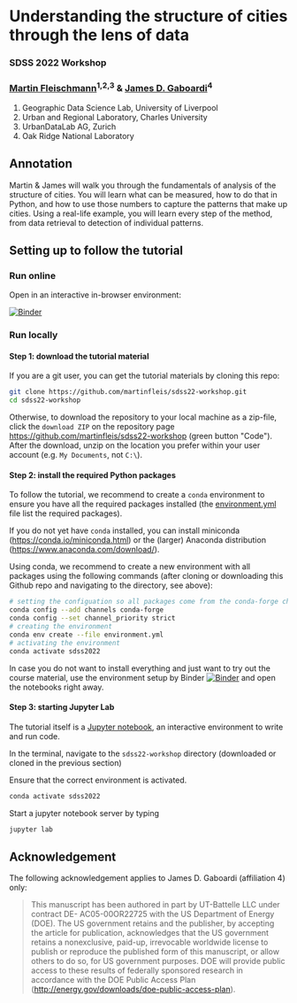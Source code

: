 # Understanding the structure of cities through the lens of data

### SDSS 2022 Workshop

### [Martin Fleischmann](https://martinfleischmann.net)<sup>1,2,3</sup> & [James D. Gaboardi](https://www.ornl.gov/staff-profile/james-d-gaboardi)<sup>4</sup>

1. Geographic Data Science Lab, University of Liverpool
2. Urban and Regional Laboratory, Charles University
3. UrbanDataLab AG, Zurich
4. Oak Ridge National Laboratory

## Annotation

Martin & James will walk you through the fundamentals of analysis of the structure of cities. You will learn what can be measured, how to do that in Python, and how to use those numbers to capture the patterns that make up cities. Using a real-life example, you will learn every step of the method, from data retrieval to detection of individual patterns.

## Setting up to follow the tutorial

### Run online

Open in an interactive in-browser environment:

[![Binder](https://mybinder.org/badge_logo.svg)](https://mybinder.org/v2/gh/martinfleis/sdss22-workshop/HEAD?labpath=demo-notebook.ipynb)

### Run locally

#### Step 1: download the tutorial material

If you are a git user, you can get the tutorial materials by cloning this repo:

```bash
git clone https://github.com/martinfleis/sdss22-workshop.git
cd sdss22-workshop
```

Otherwise, to download the repository to your local machine as a zip-file, click the
`download ZIP` on the repository page
<https://github.com/martinfleis/sdss22-workshop> (green button "Code"). After
the download, unzip on the location you prefer within your user account (e.g. `My
Documents`, not `C:\`).

#### Step 2: install the required Python packages

To follow the tutorial, we recommend to create a `conda` environment to ensure you have
all the required packages installed (the [environment.yml](environment.yml) file list
the required packages).

If you do not yet have `conda` installed, you can install miniconda
(<https://conda.io/miniconda.html>) or the (larger) Anaconda distribution
(<https://www.anaconda.com/download/>).

Using conda, we recommend to create a new environment with all packages using the
following commands (after cloning or downloading this Github repo and navigating to the
directory, see above):

```bash
# setting the configuation so all packages come from the conda-forge channel
conda config --add channels conda-forge
conda config --set channel_priority strict
# creating the environment
conda env create --file environment.yml
# activating the environment
conda activate sdss2022
```

In case you do not want to install everything and just want to try out the course
material, use the environment setup by Binder
[![Binder](https://mybinder.org/badge_logo.svg)](https://mybinder.org/v2/gh/martinfleis/sdss22-workshop/main?urlpath=lab/)
and open the notebooks right away.

#### Step 3: starting Jupyter Lab

The tutorial itself is a [Jupyter notebook](http://jupyter.org/), an interactive
environment to write and run code.

In the terminal, navigate to the `sdss22-workshop` directory (downloaded or
cloned in the previous section)

Ensure that the correct environment is activated.

```bash
conda activate sdss2022
```

Start a jupyter notebook server by typing

```bash
jupyter lab
```

## Acknowledgement

The following acknowledgement applies to James D. Gaboardi (affiliation 4) only:

> This manuscript has been authored in part by UT-Battelle LLC under contract DE- AC05-00OR22725 with the US Department of Energy (DOE). The US government retains and the publisher, by accepting the article for publication, acknowledges that the US government retains a nonexclusive, paid-up, irrevocable worldwide license to publish or reproduce the published form of this manuscript, or allow others to do so, for US government purposes. DOE will provide public access to these results of federally sponsored research in accordance with the DOE Public Access Plan (<http://energy.gov/downloads/doe-public-access-plan>).
